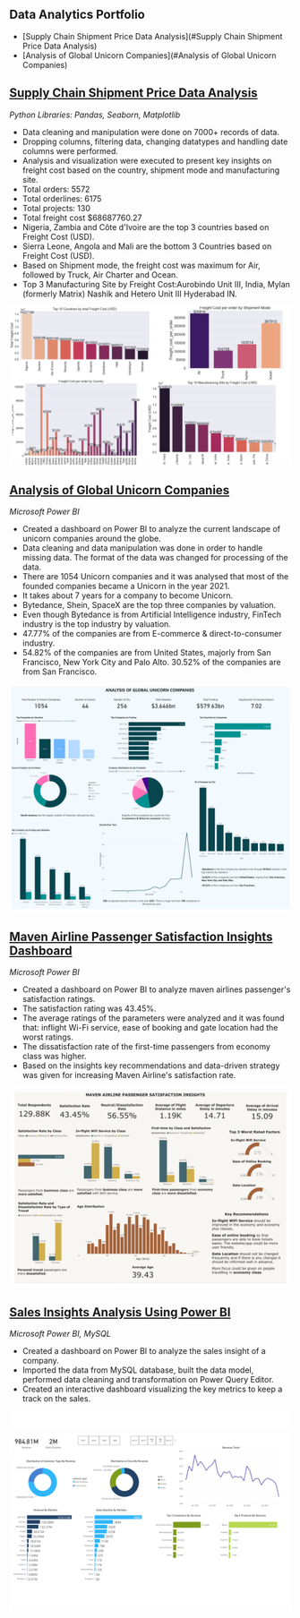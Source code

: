 ## Data Analytics Portfolio

* [Supply Chain Shipment Price Data Analysis](#Supply Chain Shipment Price Data Analysis)
* [Analysis of Global Unicorn Companies](#Analysis of Global Unicorn Companies)

## [Supply Chain Shipment Price Data Analysis](https://github.com/ritusantra/Supply-Chain-Shipment-Price-Data-Analysis)
*Python Libraries: Pandas, Seaborn, Matplotlib*

* Data cleaning and manipulation were done on 7000+ records of data.
* Dropping columns, filtering data, changing datatypes and handling date columns were performed.
* Analysis and visualization were executed to present key insights on freight cost based on the country, shipment mode and manufacturing site.
* Total orders: 5572
* Total orderlines: 6175
* Total projects: 130
* Total freight cost $68687760.27
* Nigeria, Zambia and Côte d'Ivoire are the top 3 countries based on Freight Cost (USD).
* Sierra Leone, Angola and Mali are the bottom 3 Countries based on Freight Cost (USD).
* Based on Shipment mode, the freight cost was maximum for Air, followed by Truck, Air Charter and Ocean.
* Top 3 Manufacturing Site by Freight Cost:Aurobindo Unit III, India, Mylan (formerly Matrix) Nashik and Hetero Unit III Hyderabad IN.

![](/images/Shipment.png)

## [Analysis of Global Unicorn Companies](https://github.com/ritusantra/Analysis-of-Global-Unicorn-Companies)
*Microsoft Power BI*

* Created a dashboard on Power BI to analyze the current landscape of unicorn companies around the globe.
* Data cleaning and data manipulation was done in order to handle missing data. The format of the data was changed for processing of the data.
* There are 1054 Unicorn companies and it was analysed that most of the founded companies became a Unicorn in the year 2021. 
* It takes about 7 years for a company to become Unicorn.
* Bytedance, Shein, SpaceX are the top three companies by valuation.
* Even though Bytedance is from Artificial Intelligence industry, FinTech industry is the top industry by valuation.
* 47.77% of the companies are from E-commerce & direct-to-consumer industry.
* 54.82% of the companies are from United States, majorly from San Francisco, New York City and Palo Alto. 30.52% of the companies are from San Francisco.

![](/images/Unicorn_Dashboard_pdf-1.png)

## [Maven Airline Passenger Satisfaction Insights Dashboard](https://github.com/ritusantra/Maven-Airline-Passenger-Satisfaction-Insights-Dashboard-)
*Microsoft Power BI*

* Created a dashboard on Power BI to analyze maven airlines passenger's satisfaction ratings. 
* The satisfaction rating was 43.45%. 
* The average ratings of the parameters were analyzed and it was found that: inflight Wi-Fi service, ease of booking and gate location had the worst ratings. 
* The dissatisfaction rate of the first-time passengers from economy class was higher. 
* Based on the insights key recommendations and data-driven strategy was given for increasing Maven Airline's satisfaction rate.

![](/images/MavenAirline.png)

## [Sales Insights Analysis Using Power BI](https://github.com/ritusantra/Sales-Insights-Analysis-Using-Power-BI)
*Microsoft Power BI, MySQL*

* Created a dashboard on Power BI to analyze the sales insight of a company.
* Imported the data from MySQL database, built the data model, performed data cleaning and transformation on Power Query Editor.
* Created an interactive dashboard visualizing the key metrics to keep a track on the sales.

![](/images/Sales_Insights_Analysis_PowerBI_v2-1.png)
